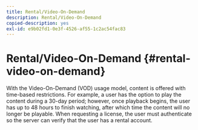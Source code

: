 ```yaml
---
title: Rental/Video-On-Demand
description: Rental/Video-On-Demand
copied-description: yes
exl-id: e9b02fd1-0e3f-4526-af55-1c2ac54fac83
---
```

# Rental/Video-On-Demand {#rental-video-on-demand}

With the Video-On-Demand (VOD) usage model, content is offered with time-based restrictions. For example, a user has the option to play the content during a 30-day period; however, once playback begins, the user has up to 48 hours to finish watching, after which time the content will no longer be playable. When requesting a license, the user must authenticate so the server can verify that the user has a rental account.
